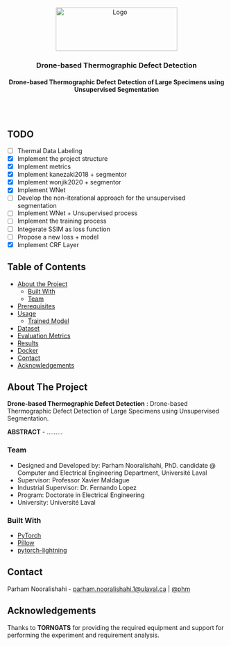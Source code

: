 <!-- PROJECT LOGO -->
<br />
<p align="center">
  <a href="https://www.ulaval.ca/en/" target="_blank">
    <img src="https://ssc.ca/sites/default/files/logo-ulaval-reseaux-sociaux.jpg" alt="Logo" width="280" height="100">
  </a>

  <h3 align="center">Drone-based Thermographic Defect Detection</h3>
  <h4 align="center">Drone-based Thermographic Defect Detection of Large Specimens using Unsupervised Segmentation</h4>

  <br/>
  <br/>
  </p>
</p>

## TODO
- [ ] Thermal Data Labeling
- [x] Implement the project structure
- [x] Implement metrics
- [x] Implement kanezaki2018 + segmentor
- [x] Implement wonjik2020 + segmentor
- [x] Implement WNet
- [ ] Develop the non-iterational approach for the unsupervised segmentation
- [ ] Implement WNet + Unsupervised process
- [ ] Implement the training process
- [ ] Integerate SSIM as loss function
- [ ] Propose a new loss + model
- [X] Implement CRF Layer

<!-- TABLE OF CONTENTS -->
## Table of Contents

* [About the Project](#about-the-project)
  * [Built With](#built-with)
  * [Team](#team)
* [Prerequisites](#prerequisites)
* [Usage](#usage)
  * [Trained Model](#trained-model)
* [Dataset](#dataset)
* [Evaluation Metrics](#evaluation-metrics)
* [Results](#results)
* [Docker](#docker)
* [Contact](#contact)
* [Acknowledgements](#acknowledgements)

## About The Project
**Drone-based Thermographic Defect Detection** : Drone-based Thermographic Defect Detection of Large Specimens using Unsupervised Segmentation.

**ABSTRACT** - .........

### Team
* Designed and Developed by: Parham Nooralishahi, PhD. candidate @ Computer and Electrical Engineering Department, Université Laval
* Supervisor: Professor Xavier Maldague
* Industrial Supervisor: Dr. Fernando Lopez
* Program: Doctorate in Electrical Engineering
* University: Université Laval

### Built With
* [PyTorch](https://pytorch.org/)
* [Pillow](https://pypi.org/project/Pillow/)
* [pytorch-lightning](https://github.com/PyTorchLightning/pytorch-lightning)

## Contact
Parham Nooralishahi - parham.nooralishahi.1@ulaval.ca | [@phm](https://www.linkedin.com/in/parham-nooralishahi/) <br/>

## Acknowledgements
Thanks to **TORNGATS** for providing the required equipment and support for performing the experiment and requirement analysis.


